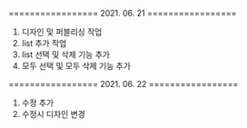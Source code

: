 ================= 2021. 06. 21  =================
1. 디자인 및 퍼블리싱 작업
2. list 추가 작업
3. list 선택 및 삭제 기능 추가
4. 모두 선택 및 모두 삭제 기능 추가

================= 2021. 06. 22  =================
1. 수정 추가
2. 수정시 디자인 변경